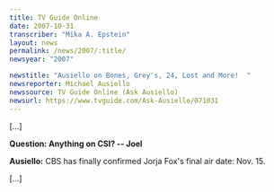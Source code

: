 ```yaml
---
title: TV Guide Online
date: 2007-10-31
transcriber: "Mika A. Epstein"
layout: news
permalink: /news/2007/:title/
newsyear: "2007"

newstitle: "Ausiello on Bones, Grey's, 24, Lost and More!  "
newsreporter: Michael Ausiello
newssource: TV Guide Online (Ask Ausiello)
newsurl: https://www.tvguide.com/Ask-Ausiello/071031
---
```

[...]

**Question: Anything on CSI? -- Joel**

**Ausiello:** CBS has finally confirmed Jorja Fox's final air
date: Nov. 15.

[...]
